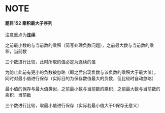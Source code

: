 # NOTE

  

#### 题目152 乘积最大子序列

注意重点为**连续**

之前最小数的与当前数的乘积（简写处理负数问题），之前最大数与当前数的乘积，当前数

三个数进行比较，此时所取的值必定为连续的值

为防止此前有更小的负数被忽略（即之后出现负数与该负数的乘积大于最大值），同时对最小值进行保存（实际目的为保存数值最大的负数，但比较时自动忽略）

最小值的保存与最大值类似，之前最小数与当前数的乘积，之前最大数与当前数的乘积，当前数

三个数进行比较，取最小值进行保存（实际若最小值大于0保存无意义）

